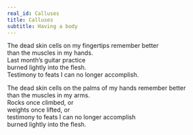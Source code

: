 ```yaml
---
real_id: Calluses
title: Calluses
subtitle: Having a body
---
```

The dead skin cells on my fingertips remember better  
than the muscles in my hands.  
Last month’s guitar practice  
burned lightly into the flesh.  
Testimony to feats I can no longer accomplish.  


The dead skin cells on the palms of my hands remember better  
than the muscles in my arms.  
Rocks once climbed, or  
weights once lifted, or  
testimony to feats I can no longer accomplish  
burned lightly into the flesh.  


